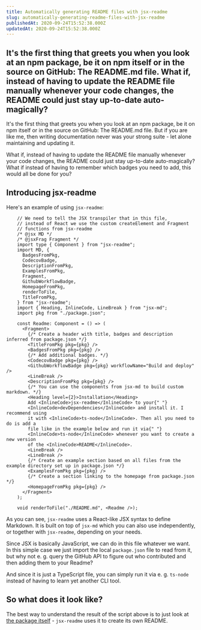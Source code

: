 ```yaml
---
title: Automatically generating README files with jsx-readme
slug: automatically-generating-readme-files-with-jsx-readme
publishedAt: 2020-09-24T15:52:38.000Z
updatedAt: 2020-09-24T15:52:38.000Z
---
```

It's the first thing that greets you when you look at an npm package, be it on npm itself or in the source on GitHub: The README.md file. What if, instead of having to update the README file manually whenever your code changes, the README could just stay up-to-date auto-magically?
---

It's the first thing that greets you when you look at an npm package, be it on npm itself or in the source on GitHub: The README.md file. But if you are like me, then writing documentation never was your strong suite - let alone maintaining and updating it.

What if, instead of having to update the README file manually whenever your code changes, the README could just stay up-to-date auto-magically? What if instead of having to remember which badges you need to add, this would all be done for you?

## Introducing jsx-readme

Here's an example of using `jsx-readme`:

```tsx
    // We need to tell the JSX transpiler that in this file,
    // instead of React we use the custom createElement and Fragment
    // functions from jsx-readme
    /* @jsx MD */
    /* @jsxFrag Fragment */
    import type { Component } from "jsx-readme";
    import MD, {
      BadgesFromPkg,
      CodecovBadge,
      DescriptionFromPkg,
      ExamplesFromPkg,
      Fragment,
      GithubWorkflowBadge,
      HomepageFromPkg,
      renderToFile,
      TitleFromPkg,
    } from "jsx-readme";
    import { Heading, InlineCode, LineBreak } from "jsx-md";
    import pkg from "./package.json";

    const Readme: Component = () => (
      <Fragment>
        {/* Create a header with title, badges and description inferred from package.json */}
        <TitleFromPkg pkg={pkg} />
        <BadgesFromPkg pkg={pkg} />
        {/* Add additional badges. */}
        <CodecovBadge pkg={pkg} />
        <GithubWorkflowBadge pkg={pkg} workflowName="Build and deploy" />
        <LineBreak />
        <DescriptionFromPkg pkg={pkg} />
        {/* You can use the components from jsx-md to build custom markdown. */}
        <Heading level={2}>Installation</Heading>
        Add <InlineCode>jsx-readme</InlineCode> to your{" "}
        <InlineCode>devDependencies</InlineCode> and install it. I recommend using
        it with <InlineCode>ts-node</InlineCode>. Then all you need to do is add a
        file like in the example below and run it via{" "}
        <InlineCode>ts-node</InlineCode> whenever you want to create a new version
        of the <InlineCode>README</InlineCode>.
        <LineBreak />
        <LineBreak />
        {/* Create an example section based on all files from the example directory set up in package.json */}
        <ExamplesFromPkg pkg={pkg} />
        {/* Create a section linking to the homepage from package.json */}
        <HomepageFromPkg pkg={pkg} />
      </Fragment>
    );

    void renderToFile("./README.md", <Readme />);
```

As you can see, `jsx-readme` uses a React-like JSX syntax to define Markdown. It is built on top of `jsx-md` which you can also use independently, or together with `jsx-readme`, depending on your needs.

Since JSX is basically JavaScript, we can do in this file whatever we want. In this simple case we just import the local `package.json` file to read from it, but why not e. g. query the GitHub API to figure out who contributed and then adding them to your Readme?

And since it is just a TypeScript file, you can simply run it via e. g. `ts-node` instead of having to learn yet another CLI tool.

## So what does it look like?

The best way to understand the result of the script above is to just look at [the package itself](https://github.com/dbartholomae/jsx-readme/) - `jsx-readme` uses it to create its own README.
